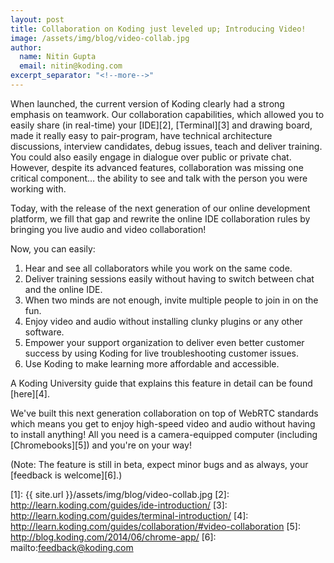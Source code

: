 ```yaml
---
layout: post
title: Collaboration on Koding just leveled up; Introducing Video!
image: /assets/img/blog/video-collab.jpg
author:
  name: Nitin Gupta
  email: nitin@koding.com
excerpt_separator: "<!--more-->"
---
```


When launched, the current version of Koding clearly had a strong emphasis on teamwork. Our collaboration capabilities, which allowed you to easily share (in real-time) your <!--more--> [IDE][2], [Terminal][3] and drawing board, made it really easy to pair-program, have technical architecture discussions, interview candidates, debug issues, teach and deliver training. You could also easily engage in dialogue over public or private chat. However, despite its advanced features, collaboration was missing one critical component… the ability to see and talk with the person you were working with.

Today, with the release of the next generation of our online development platform, we fill that gap and rewrite the online IDE collaboration rules by bringing you live audio and video collaboration!

Now, you can easily:

1. Hear and see all collaborators while you work on the same code.
2. Deliver training sessions easily without having to switch between chat and the online IDE.
3. When two minds are not enough, invite multiple people to join in on the fun.
4. Enjoy video and audio without installing clunky plugins or any other software.
5. Empower your support organization to deliver even better customer success by using Koding for live troubleshooting customer issues.
6. Use Koding to make learning more affordable and accessible.

A Koding University guide that explains this feature in detail can be found [here][4].

We've built this next generation collaboration on top of WebRTC standards which means you get to enjoy high-speed video and audio without having to install anything! All you need is a camera-equipped computer (including [Chromebooks][5]) and you're on your way!

(Note: The feature is still in beta, expect minor bugs and as always, your [feedback is welcome][6].)

[1]: {{ site.url }}/assets/img/blog/video-collab.jpg
[2]: http://learn.koding.com/guides/ide-introduction/
[3]: http://learn.koding.com/guides/terminal-introduction/
[4]: http://learn.koding.com/guides/collaboration/#video-collaboration
[5]: http://blog.koding.com/2014/06/chrome-app/
[6]: mailto:feedback@koding.com
